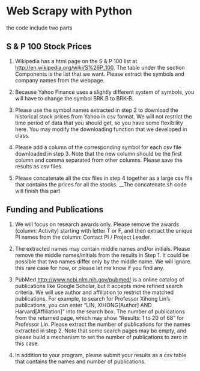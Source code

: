 # Web Scrapy with Python
the code include two parts

## S & P 100 Stock Prices

1. Wikipedia has a html page on the S & P 100 list at http://en.wikipedia.org/wiki/S%26P_100. The table under the section Components is the list that we want. Please extract the symbols and company names from the webpage.

2. Because Yahoo Finance uses a slightly different system of symbols, you will have to change the symbol BRK.B to BRK-B.

3. Please use the symbol names extracted in step 2 to download the historical stock prices from Yahoo in csv format. We will not restrict the time period of data that you should get, so you have some flexibility here. You may modify the downloading function that we developed in class.

4. Please add a column of the corresponding symbol for each csv file downloaded in step 3. Note that the new column should be the first column and comma separated from other columns. Please save the results as csv files.

5. Please concatenate all the csv files in step 4 together as a large csv file that contains the prices for all the stocks.
__The concatenate.sh code will finish this part

## Funding and Publications

1. We will focus on research awards only. Please remove the awards (column: Activity) starting with letter T or F, and then extract the unique PI names from the column: Contact PI / Project Leader.

2. The extracted names may contain middle names and/or initials. Please remove the middle names/initials from the results in Step 1. It could be possible that two names differ only by the middle name. We will ignore this rare case for now, or please let me know if you find any.

3. PubMed http://www.ncbi.nlm.nih.gov/pubmed/ is a online catalog of publications like Google Scholar, but it accepts more refined search criteria. We will use author and affiliation to restrict the matched publications. For example, to search for Professor Xihong Lin’s publications, you can enter “LIN, XIHONG[Author] AND Harvard[Affiliation]” into the search box. The number of publications from the returned page, which may show “Results: 1 to 20 of 68” for Professor Lin. Please extract the number of publications for the names extracted in step 2.
Note that some search pages may be empty, and please build a mechanism to set the number of publications to zero in this case.

4. In addition to your program, please submit your results as a csv table that contains the names and number of publications.
